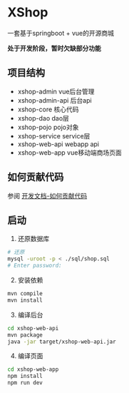 # XShop
一套基于springboot + vue的开源商城

**处于开发阶段，暂时欠缺部分功能**




## 项目结构
- xshop-admin vue后台管理
- xshop-admin-api 后台api
- xshop-core 核心代码
- xshop-dao dao层
- xshop-pojo pojo对象
- xshop-service service层
- xshop-web-api webapp api
- xshop-web-app vue移动端商场页面

## 如何贡献代码
参阅 [开发文档-如何贡献代码](./docs/dev.md)


## 启动
1. 还原数据库
```bash
# 还原
mysql -uroot -p < ./sql/shop.sql
# Enter password:
```


2. 安装依赖
```bash
mvn compile
mvn install
```

3. 编译后台
```bash
cd xshop-web-api
mvn package
java -jar target/xshop-web-api.jar
```


4. 编译页面
```bash
cd xshop-web-app
npm install
npm run dev
```